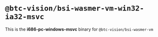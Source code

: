 # `@btc-vision/bsi-wasmer-vm-win32-ia32-msvc`

This is the **i686-pc-windows-msvc** binary for `@btc-vision/bsi-wasmer-vm`
